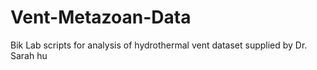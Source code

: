 # Vent-Metazoan-Data
Bik Lab scripts for analysis of hydrothermal vent dataset supplied by Dr. Sarah hu

